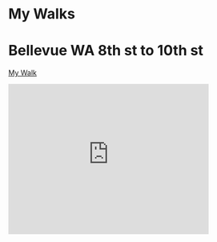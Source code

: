 # My Walks

#  Bellevue WA 8th st to 10th st
[My Walk](https://goo.gl/maps/phQ8ByP4MzS2)
<iframe src="https://www.google.com/maps/embed?pb=!1m28!1m12!1m3!1d2689.424934653667!2d-122.13842398439306!3d47.61787059519273!2m3!1f0!2f0!3f0!3m2!1i1024!2i768!4f13.1!4m13!3e2!4m5!1s0x54906db163de7cb5%3A0xb3ba9d20aa723e1!2s15300+NE+8th+St%2C+Bellevue%2C+WA+98007!3m2!1d47.6170195!2d-122.13612959999999!4m5!1s0x54906db1bd46e5af%3A0xbec58561dd6edf85!2s15300+NE+10th+St%2C+Bellevue%2C+WA+98007!3m2!1d47.618714499999996!2d-122.1362272!5e0!3m2!1sen!2sus!4v1454712594982" width="400" height="300" frameborder="0" style="border:0" allowfullscreen></iframe>